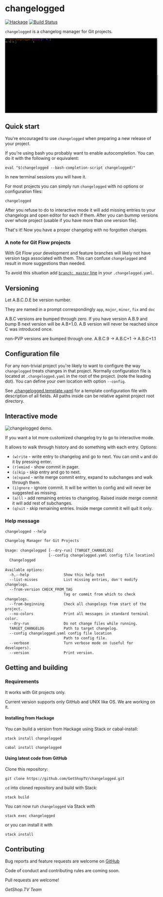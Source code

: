 # changelogged

[![Hackage](https://img.shields.io/hackage/v/changelogged.svg)](http://hackage.haskell.org/package/changelogged)
[![Build Status](https://travis-ci.org/GetShopTV/changelogged.svg?branch=master)](https://travis-ci.org/GetShopTV/changelogged)

`changelogged` is a changelog manager for Git projects.

![`changelogged` demo.](images/demo.gif)

## Quick start

You're encouraged to use `changelogged` when preparing a new release of your project.

If you're using bash you probably want to enable autocompletion. You can do it with the following or equivalent:
```
eval "$(changelogged --bash-completion-script changelogged)"
```
In new terminal sessions you will have it.

For most projects you can simply run `changelogged` with no options or configuration files:

```
changelogged
```

After you refuse to do to interactive mode it will add missing entries to your changelogs and open editor for each if them.
After you can bummp versions over whole project (usable if you have more than one version file).

That's it! Now you have a proper changelog with no forgotten changes.

### A note for Git Flow projects

With Git Flow your development and feature branches
will likely not have version tags associated with them.
This can confuse `changelogged` and result in more suggestions than needed.

To avoid this situation add [`branch: master` line](https://github.com/GetShopTV/changelogged/blob/master/.changelogged.template.yaml#L37-L41)
in your `.changelogged.yaml`.

## Versioning

Let A.B.C.D.E be version number.

They are named in a prompt correspondingly `app`, `major`, `minor`, `fix` and `doc`

A.B.C versions are bumped through zero. If you have version A.B.9 and bump B next version will be A.B+1.0.
A.B version will never be reached since C was introduced once.

non-PVP versions are bumped through one. A.B.C.9 -> A.B.C+1 -> A.B.C+1.1

## Configuration file

For any non-trivial project you're likely to want to configure the way `changelogged`
treats changes in that project.
Normally configuration file is located at `.changelogged.yaml` in the root of the project. (note the leading dot).
You can define your own location with option `--config`.

See [.changelogged.template.yaml](.changelogged.template.yaml)
for a template configuration file with description of all fields.
All paths inside can be relative against project root directory.

## Interactive mode

![`changelogged` demo.](images/demo_interactive.gif)

If you want a lot more customized changelog try to go to interactive mode.

It allows to walk through history and do something with each entry.
Options:
 * `(w)rite` - write entry to changelog and go to next. You can omit `w` and do it by pressing enter.
 * `(r)emind` - show commit in pager.
 * `(s)kip` - skip entry and go to next.
 * `(e)xpand` - write merge commit entry, expand to subchanges and walk through them.
 * `(i)gnore` - ignore commit. It will be written to config and will never be suggested as missing.
 * `(a)ll` - add remaining entries to changelog. Raised inside merge commit it will add rest of subchanges.
 * `(q)uit` - skip remaining entries. Inside merge commit it will quit it only.

### Help message

```
changelogged --help
```

```
Changelog Manager for Git Projects

Usage: changelogged [--dry-run] [TARGET_CHANGELOG]
                    [--config changelogged.yaml config file location]
  Changelogged

Available options:
  -h,--help                Show this help text
  --list-misses            List missing entries, don't modify changelogs.
  --from-version CHECK_FROM_TAG
                           Tag or commit from which to check changelogs.
  --from-beginning         Check all changelogs from start of the project.
  --no-colors              Print all messages in standard terminal color.
  --dry-run                Do not change files while running.
  TARGET_CHANGELOG         Path to target changelog.
  --config changelogged.yaml config file location
                           Path to config file.
  --verbose                Turn verbose mode on (useful for developers).
  --version                Print version.

```

## Getting and building

### Requirements

It works with Git projects only.

Current version supports only GitHub and UNIX like OS.
We are working on it.

#### Installing from Hackage

You can build a version from Hackage using Stack or cabal-install:

```
stack install changelogged
```

```
cabal install changelogged
```

#### Using latest code from GitHub

Clone this repository:

```
git clone https://github.com/GetShopTV/changelogged.git
```

`cd` into cloned repository and build with Stack:

```
stack build
```

You can now run `changelogged` via Stack with

```
stack exec changelogged
```

or you can install it with

```
stack install
```

## Contributing

Bug reports and feature requests are welcome on
[GitHub](https://github.com/GetShopTV/changelogged/issues)

Code of conduct and contributing rules are coming soon.

Pull requests are welcome!

_GetShop.TV Team_
